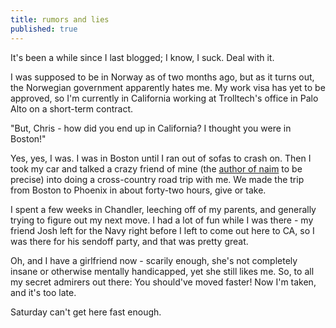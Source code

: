```yaml
---
title: rumors and lies
published: true
---
```


It's been a while since I last blogged; I know, I suck. Deal with it.

I was supposed to be in Norway as of two months ago, but as it turns
out, the Norwegian government apparently hates me. My work visa has yet
to be approved, so I'm currently in California working at Trolltech's
office in Palo Alto on a short-term contract.

"But, Chris - how did you end up in California? I thought you were in
Boston!"

Yes, yes, I was. I was in Boston until I ran out of sofas to crash on.
Then I took my car and talked a crazy friend of mine (the [author of
naim][] to be precise) into doing a cross-country road trip with me. We
made the trip from Boston to Phoenix in about forty-two hours, give or
take.

I spent a few weeks in Chandler, leeching off of my parents, and
generally trying to figure out my next move. I had a lot of fun while I
was there - my friend Josh left for the Navy right before I left to come
out here to CA, so I was there for his sendoff party, and that was
pretty great.

Oh, and I have a girlfriend now - scarily enough, she's not completely
insane or otherwise mentally handicapped, yet she still likes me. So, to
all my secret admirers out there: You should've moved faster! Now I'm
taken, and it's too late.

Saturday can't get here fast enough.

  [author of naim]: http://naim.n.ml.org/
